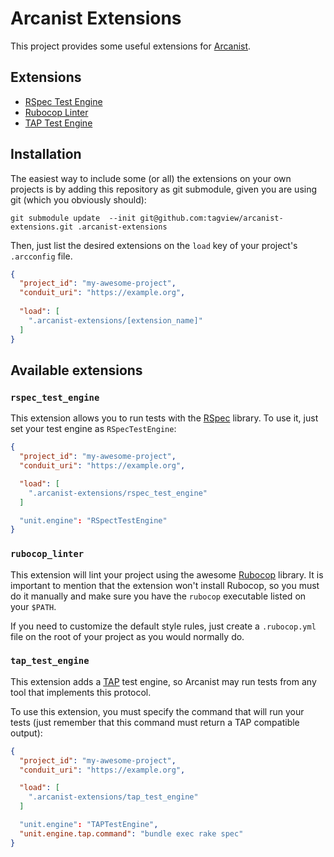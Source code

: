 # Arcanist Extensions

This project provides some useful extensions for [Arcanist](https://github.com/phacility/arcanist).

## Extensions

- [RSpec Test Engine](#rspec_test_engine)
- [Rubocop Linter](#rubocop_linter)
- [TAP Test Engine](#tap_test_engine)

## Installation

The easiest way to include some (or all) the extensions on your own projects is by adding this repository as git submodule, given you are using git (which you obviously should):

`git submodule update  --init git@github.com:tagview/arcanist-extensions.git .arcanist-extensions`

Then, just list the desired extensions on the `load` key of your project's `.arcconfig` file.

```json
{
  "project_id": "my-awesome-project",
  "conduit_uri": "https://example.org",
  
  "load": [
    ".arcanist-extensions/[extension_name]"
  ]
}
```

## Available extensions

### `rspec_test_engine`

This extension allows you to run tests with the [RSpec](http://rspec.info/) library. To use it, just set your test engine as `RSpecTestEngine`:

```json
{
  "project_id": "my-awesome-project",
  "conduit_uri": "https://example.org",

  "load": [
    ".arcanist-extensions/rspec_test_engine"
  ]

  "unit.engine": "RSpectTestEngine"
}
```

### `rubocop_linter`

This extension will lint your project using the awesome [Rubocop](https://github.com/bbatsov/rubocop) library. It is important to mention that the extension won't install Rubocop, so you must do it manually and make sure you have the `rubocop` executable listed on your `$PATH`. 

If you need to customize the default style rules, just create a `.rubocop.yml` file on the root of your project as you would normally do.

### `tap_test_engine`

This extension adds a [TAP](http://testanything.org/) test engine, so Arcanist may run tests from any tool that implements this protocol.

To use this extension, you must specify the command that will run your tests (just remember that this command must return a TAP compatible output):

```json
{
  "project_id": "my-awesome-project",
  "conduit_uri": "https://example.org",

  "load": [
    ".arcanist-extensions/tap_test_engine"
  ]

  "unit.engine": "TAPTestEngine",
  "unit.engine.tap.command": "bundle exec rake spec"
}
```
